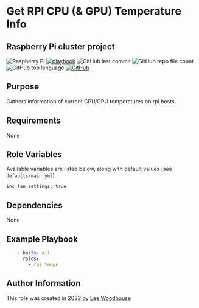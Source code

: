 # Get RPI CPU (& GPU) Temperature Info
## Raspberry Pi cluster project
![Raspberry Pi](https://img.shields.io/badge/-Raspberry%20Pi-C51A4A?style=flat&logo=Raspberry-Pi)
[![playbook](https://img.shields.io/badge/Ansible%20Playbook-grey?stype=flat&logo=ansible&logoColor=EE0000)](site.yml)
![GitHub last commit](https://img.shields.io/github/last-commit/lpwoodhouse/rpi_get_cpu_temp)
![GitHub repo file count](https://img.shields.io/github/directory-file-count/lpwoodhouse/rpi_get_cpu_temp)
![GitHub top language](https://img.shields.io/github/languages/top/lpwoodhouse/rpi_get_cpu_temp)
[![GitHub](https://img.shields.io/github/license/lpwoodhouse/rpi_get_cpu_temp)](LICENSE)
## Purpose

Gathers information of current CPU/GPU temperatures on rpi hosts.

## Requirements

None

## Role Variables

Available variables are listed below, along with default values (see ```defaults/main.yml```)
```shell
inc_fan_settings: true
```
## Dependencies

None

## Example Playbook
```yaml
    - hosts: all
      roles:
        - rpi_temps
```

## Author Information

This role was created in 2022 by [Lee Woodhouse](https://www.leewoodhouse.com/)
